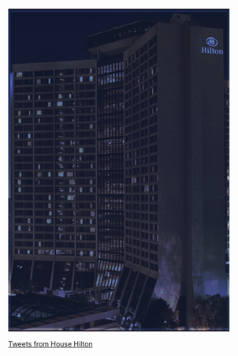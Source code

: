 

![2021!](hh.png)

<!-- <a href="https://twitter.com/intent/tweet?button_hashtag=househilton&ref_src=twsrc%5Etfw" class="twitter-hashtag-button" data-show-count="false">Tweet #LoveTwitter</a><script async src="https://platform.twitter.com/widgets.js" charset="utf-8"></script> -->

<div class='jekyll-twitter-plugin'><a class="twitter-timeline" data-width="500" data-tweet-limit="20" href="https://twitter.com/rex_of_hh">Tweets from House Hilton</a>
<script async src="https://platform.twitter.com/widgets.js" charset="utf-8"></script>
</div>


